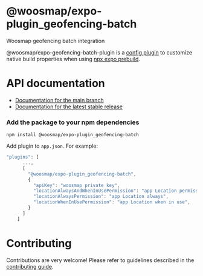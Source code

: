 # @woosmap/expo-plugin_geofencing-batch

Woosmap geofencing batch integration

@woosmap/expo-geofencing-batch-plugin is a [config plugin](https://docs.expo.dev/config-plugins/introduction/) to customize native build properties when using [npx expo prebuild](https://docs.expo.dev/workflow/prebuild/).

# API documentation

- [Documentation for the main branch](https://github.com/expo/expo/blob/main/docs/pages/versions/unversioned/sdk/geofencing-batch-plugin.md)
- [Documentation for the latest stable release](https://docs.expo.dev/versions/latest/sdk/geofencing-batch-plugin/)

### Add the package to your npm dependencies

```
npm install @woosmap/expo-plugin_geofencing-batch
```

Add plugin to `app.json`. For example:

``` javascript
"plugins": [
      ...,
      [
        "@woosmap/expo-plugin_geofencing-batch",
        {
          "apiKey": "woosmap private key",
          "locationAlwaysAndWhenInUsePermission": "app Location permission",
          "locationAlwaysPermission": "app Location always",
          "locationWhenInUsePermission": "app Location when in use",
        }
      ]
    ]
```

# Contributing

Contributions are very welcome! Please refer to guidelines described in the [contributing guide]( https://github.com/expo/expo#contributing).
